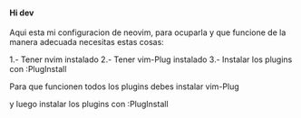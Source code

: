 #### Hi dev
Aqui esta mi configuracion de neovim, para ocuparla y que funcione de la manera adecuada necesitas estas cosas:

1.- Tener nvim instalado
2.- Tener vim-Plug instalado
3.- Instalar los plugins con :PlugInstall

Para que funcionen todos los plugins debes instalar vim-Plug

y luego instalar los plugins con :PlugInstall

